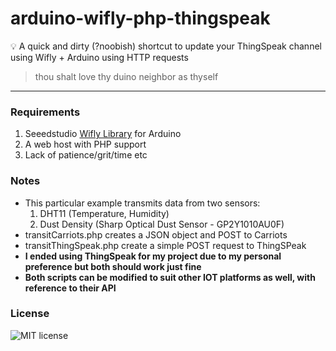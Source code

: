 # arduino-wifly-php-thingspeak

:bulb: A quick and dirty (?noobish) shortcut to update your ThingSpeak channel using Wifly + Arduino using HTTP requests
> thou shalt love thy duino neighbor as thyself
***

### Requirements

1. Seeedstudio [Wifly Library](https://github.com/Seeed-Studio/WiFi_Shield) for Arduino 
2. A web host with PHP support
3. Lack of patience/grit/time etc

### Notes

* This particular example transmits data from two sensors: 
    1. DHT11 (Temperature, Humidity)
    2. Dust Density (Sharp Optical Dust Sensor - GP2Y1010AU0F) 
* transitCarriots.php creates a JSON object and POST to Carriots
* transitThingSpeak.php create a simple POST request to ThingSPeak
* **I ended using ThingSpeak for my project due to my personal preference but both should work just fine**
* **Both scripts can be modified to suit other IOT platforms as well, with reference to their API**

### License

![MIT license](https://img.shields.io/npm/l/express.svg)
